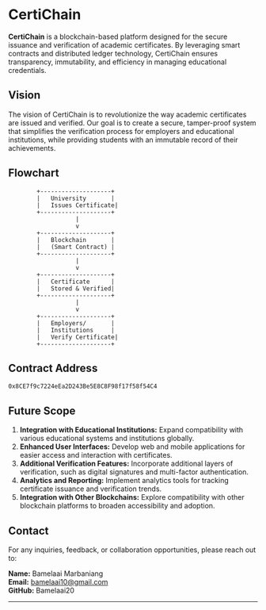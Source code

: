# CertiChain

**CertiChain** is a blockchain-based platform designed for the secure issuance and verification of academic certificates. By leveraging smart contracts and distributed ledger technology, CertiChain ensures transparency, immutability, and efficiency in managing educational credentials.

## Vision

The vision of CertiChain is to revolutionize the way academic certificates are issued and verified. Our goal is to create a secure, tamper-proof system that simplifies the verification process for employers and educational institutions, while providing students with an immutable record of their achievements.

## Flowchart

```
        +--------------------+
        |   University       |
        |   Issues Certificate|
        +--------------------+
                   |
                   v
        +--------------------+
        |   Blockchain       |
        |   (Smart Contract) |
        +--------------------+
                   |
                   v
        +--------------------+
        |   Certificate      |
        |   Stored & Verified|
        +--------------------+
                   |
                   v
        +--------------------+
        |   Employers/       |
        |   Institutions     |
        |   Verify Certificate|
        +--------------------+
```

## Contract Address

```
0x8CE7f9c7224eEa2D243Be5E8C8F98f17f58f54C4
```

## Future Scope

1. **Integration with Educational Institutions:** Expand compatibility with various educational systems and institutions globally.
2. **Enhanced User Interfaces:** Develop web and mobile applications for easier access and interaction with certificates.
3. **Additional Verification Features:** Incorporate additional layers of verification, such as digital signatures and multi-factor authentication.
4. **Analytics and Reporting:** Implement analytics tools for tracking certificate issuance and verification trends.
5. **Integration with Other Blockchains:** Explore compatibility with other blockchain platforms to broaden accessibility and adoption.

## Contact

For any inquiries, feedback, or collaboration opportunities, please reach out to:

**Name:** Bamelaai Marbaniang                                               
**Email:** bamelaai10@gmail.com  
**GitHub:** Bamelaai20 

---
